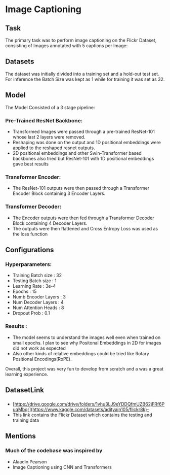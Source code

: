 # Image Captioning

## Task
The primary task was to perform image captioning on the Flickr Dataset, consisting of Images annotated with 5 captions per Image:

## Datasets
The dataset was initially divided into a training set and a hold-out test set. For inference the Batch Size was kept as 1 while for training it was set as 32.

## Model
The Model Consisted of a 3 stage pipeline:

### Pre-Trained ResNet Backbone:
- Transformed Images were passed through a pre-trained ResNet-101 whose last 2 layers were removed.
- Reshaping was done on the output and 1D positional embeddings were applied to the reshaped resnet outputs.
- 2D positional embeddings and other Swin-Transformer based backbones also tried but ResNet-101 with 1D positional embeddings gave best results

### Transformer Encoder:
- The ResNet-101 outputs were then passed through a Transformer Encoder Block containing 3 Encoder Layers.

### Transformer Decoder:
- The Encoder outputs were then fed through a Transformer Decoder Block containing 4 Decoder Layers.
- The outputs were then flattened and Cross Entropy Loss was used as the loss function

## Configurations
### Hyperparameters:
- Training Batch size : 32
- Testing Batch size : 1
- Learning Rate : 3e-4
- Epochs : 15
- Numb Encoder Layers : 3
- Num Decoder Layers : 4
- Num Attention Heads : 8
- Dropout Prob : 0.1
### Results : 
- The model seems to understand the images well even when trained on small epochs. I plan to see why Positonal Embeddings in 2D for images did not work as expected
- Also other kinds of relative embeddings could be tried like Rotary Positional Encodings(RoPE).




Overall, this project was very fun to develop from scratch and a was a great learning experience.


## DatasetLink 

###
- [https://drive.google.com/drive/folders/1vhu3LJ9eYDDQfmUZB62jFRf6PuqMbqr](https://www.kaggle.com/datasets/adityajn105/flickr8k)-
- This link contains the Flickr Dataset which contains the testing and training data
  
## Mentions

### Much of the codebase was inspired by
- Alaadin Pearson
- Image Captioning using CNN and Transformers

